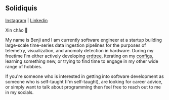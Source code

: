Solidiquis
--
[Instagram](https://www.instagram.com/benji_man_van/) | [Linkedin](https://www.linkedin.com/in/nguyen-van-benjamin/)

Xin chào 👋

My name is Benji and I am currently software engineer at a startup building large-scale time-series data ingestion pipelines for the purposes of telemetry, visualization, and anomoly detection in hardware. During my freetime I'm either actively developing [erdtree](https://github.com/solidiquis/erdtree), iterating on my [configs](https://github.com/solidiquis/dotfiles), learning something new, or trying to find time to engage in my other wide range of hobbies.

If you're someone who is interested in getting into software development as someone who is self-taught (I'm self-taught), are looking for career advice, or simply want to talk about programming then feel free to reach out to me in my socials.
